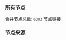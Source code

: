 ### 所有节点
合并节点总数: `6303`
[节点链接](https://github.com/rzhy1/33/raw/master/sub/sub_merge_base64.txt)

### 节点来源
